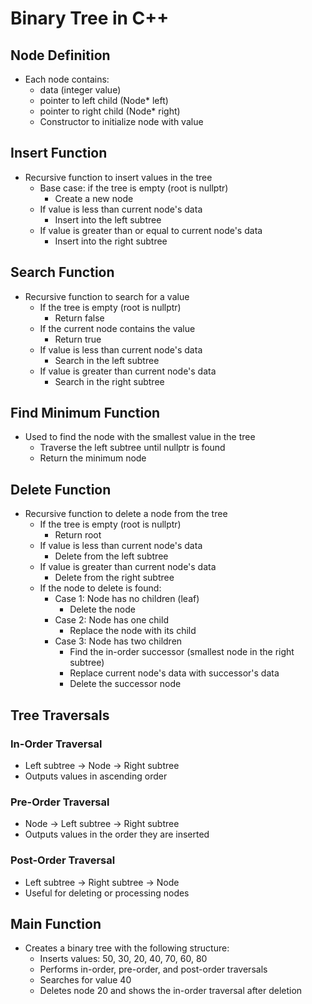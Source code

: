 
# Binary Tree in C++
## Node Definition
- Each node contains:
  - data (integer value)
  - pointer to left child (Node* left)
  - pointer to right child (Node* right)
  - Constructor to initialize node with value

## Insert Function
- Recursive function to insert values in the tree
  - Base case: if the tree is empty (root is nullptr)
    - Create a new node
  - If value is less than current node's data
    - Insert into the left subtree
  - If value is greater than or equal to current node's data
    - Insert into the right subtree

## Search Function
- Recursive function to search for a value
  - If the tree is empty (root is nullptr)
    - Return false
  - If the current node contains the value
    - Return true
  - If value is less than current node's data
    - Search in the left subtree
  - If value is greater than current node's data
    - Search in the right subtree

## Find Minimum Function
- Used to find the node with the smallest value in the tree
  - Traverse the left subtree until nullptr is found
  - Return the minimum node

## Delete Function
- Recursive function to delete a node from the tree
  - If the tree is empty (root is nullptr)
    - Return root
  - If value is less than current node's data
    - Delete from the left subtree
  - If value is greater than current node's data
    - Delete from the right subtree
  - If the node to delete is found:
    - Case 1: Node has no children (leaf)
      - Delete the node
    - Case 2: Node has one child
      - Replace the node with its child
    - Case 3: Node has two children
      - Find the in-order successor (smallest node in the right subtree)
      - Replace current node's data with successor's data
      - Delete the successor node

## Tree Traversals
### In-Order Traversal
- Left subtree -> Node -> Right subtree
- Outputs values in ascending order

### Pre-Order Traversal
- Node -> Left subtree -> Right subtree
- Outputs values in the order they are inserted

### Post-Order Traversal
- Left subtree -> Right subtree -> Node
- Useful for deleting or processing nodes

## Main Function
- Creates a binary tree with the following structure:
  - Inserts values: 50, 30, 20, 40, 70, 60, 80
  - Performs in-order, pre-order, and post-order traversals
  - Searches for value 40
  - Deletes node 20 and shows the in-order traversal after deletion
